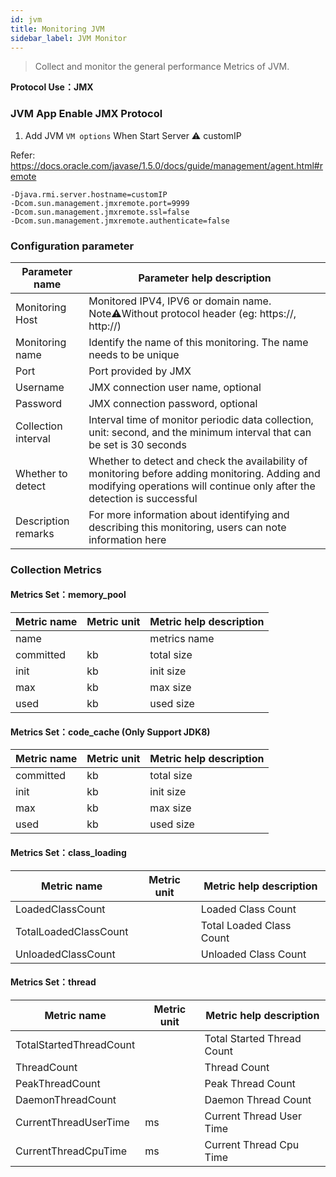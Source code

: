 ```yaml
---
id: jvm  
title: Monitoring JVM      
sidebar_label: JVM Monitor
---
```


> Collect and monitor the general performance Metrics of JVM.

**Protocol Use：JMX**

### JVM App Enable JMX Protocol

1. Add JVM `VM options` When Start Server ⚠️ customIP

Refer: https://docs.oracle.com/javase/1.5.0/docs/guide/management/agent.html#remote

```shell
-Djava.rmi.server.hostname=customIP  
-Dcom.sun.management.jmxremote.port=9999
-Dcom.sun.management.jmxremote.ssl=false
-Dcom.sun.management.jmxremote.authenticate=false 
```

### Configuration parameter

| Parameter name      | Parameter help description |
| ----------- | ----------- |
| Monitoring Host     | Monitored IPV4, IPV6 or domain name. Note⚠️Without protocol header (eg: https://, http://) |
| Monitoring name     | Identify the name of this monitoring. The name needs to be unique |
| Port        | Port provided by JMX |
| Username      | JMX connection user name, optional |
| Password       | JMX connection password, optional |
| Collection interval   | Interval time of monitor periodic data collection, unit: second, and the minimum interval that can be set is 30 seconds |
| Whether to detect    | Whether to detect and check the availability of monitoring before adding monitoring. Adding and modifying operations will continue only after the detection is successful |
| Description remarks    | For more information about identifying and describing this monitoring, users can note information here |

### Collection Metrics

#### Metrics Set：memory_pool

| Metric name      | Metric unit | Metric help description |
| ----------- | ----------- | ----------- |
| name         |  | metrics name |
| committed            | kb | total size |
| init         | kb | init size |
| max | kb | max size |
| used         | kb | used size |

#### Metrics Set：code_cache (Only Support JDK8)

| Metric name      | Metric unit | Metric help description |
| ----------- | ----------- | ----------- |
| committed            | kb | total size |
| init         | kb | init size |
| max | kb | max size |
| used         | kb | used size |

#### Metrics Set：class_loading

| Metric name      | Metric unit | Metric help description |
| ----------- | ----------- | ----------- |
| LoadedClassCount            |  | Loaded Class Count |
| TotalLoadedClassCount        |  | Total Loaded Class Count |
| UnloadedClassCount |  | Unloaded Class Count |


#### Metrics Set：thread

| Metric name      | Metric unit | Metric help description |
| ----------- | ----------- | ----------- |
| TotalStartedThreadCount            |  | Total Started Thread Count |
| ThreadCount        |  | Thread Count |
| PeakThreadCount |  | Peak Thread Count |
| DaemonThreadCount |  | Daemon Thread Count |
| CurrentThreadUserTime | ms | Current Thread User Time |
| CurrentThreadCpuTime | ms | Current Thread Cpu Time |


